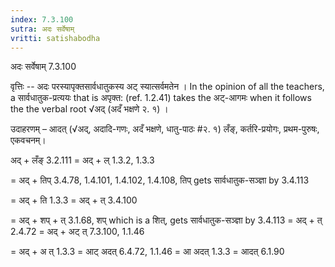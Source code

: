 ```yaml
---
index: 7.3.100
sutra: अदः सर्वेषाम्
vritti: satishabodha
---
```



 अदः सर्वेषाम् 7.3.100 


वृत्तिः -- अदः परस्‍यापृक्तसार्वधातुकस्‍य अट् स्‍यात्‍सर्वमतेन । In the opinion of all the teachers, a सार्वधातुक-प्रत्ययः that is अपृक्त: (ref. 1.2.41) takes the अट्-आगमः when it follows the the verbal root √अद् (अदँ भक्षणे २. १) । 


उदाहरणम् – आदत् (√अद्, अदादि-गणः, अदँ भक्षणे, धातु-पाठः #२. १) लँङ्, कर्तरि-प्रयोगः, प्रथम-पुरुषः, एकवचनम्। 


अद् + लँङ् 3.2.111 = अद् + ल् 1.3.2, 1.3.3 

= अद् + तिप् 3.4.78, 1.4.101, 1.4.102, 1.4.108, तिप् gets सार्वधातुक-सञ्ज्ञा by 3.4.113 

= अद् + ति 1.3.3 = अद् + त् 3.4.100 

= अद् + शप् + त् 3.1.68, शप् which is a शित्, gets सार्वधातुक-सञ्ज्ञा by 3.4.113 = अद् + त् 2.4.72 = अद् + अट् त् 7.3.100, 1.1.46 

= अद् + अ त् 1.3.3 = आट् अदत् 6.4.72, 1.1.46 = आ अदत् 1.3.3 = आदत् 6.1.90 


  


